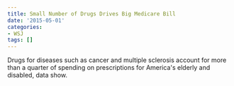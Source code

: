 ```yaml
---
title: Small Number of Drugs Drives Big Medicare Bill
date: '2015-05-01'
categories:
- WSJ
tags: []
---
```

Drugs for diseases such as cancer and multiple sclerosis account for more than a quarter of spending on prescriptions for America's elderly and disabled, data show.